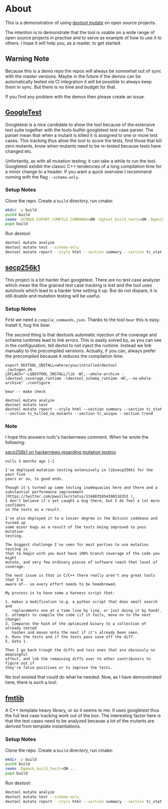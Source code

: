 # About

This is a demonstration of using [dextool mutate](https://github.com/joakim-brannstrom/dextool/tree/master/plugin/mutate) on open source projects.

The intention is to demonstrate that the tool is usable on a wide range of open
source projects in practise and to serve as example of how to use it to others.
I hope it will help you, as a reader, to get started.

## Warning Note

Because this is a demo repo the repos will always be somewhat out of sync with
the master versions. Maybe in the future if the demos can be automatically
tested via CI integration it will be possible to always keep them in sync. But
there is no time and budget for that.

If you find any problem with the demos then please create an issue.

## [GoogleTest](https://github.com/joakim-brannstrom/dextool_mutate_demo/tree/googletest)

Googletest is a nice candidate to show the tool because of the extensive test
suite together with the tools builtin googletest test case parser. The parser
mean that when a mutant is killed it is assigned to one or more test cases.
This tracking thus allow the tool to score the tests, find those that kill zero
mutants, *know* when mutants need to be re-tested because tests have changed
etc.

Unfortantly, as with all mutation testing, it can take a while to run the tool.
Googletest exhibit the classic C++ tendencies of a long compilation time for a
minor change to a header. If you want a quick overview I recommend running with
the flag `--schema-only`.

### Setup Notes

Clone the repo. Create a `build` directory, run cmake:

```sh
mkdir -p build
pushd build
cmake -DCMAKE_EXPORT_COMPILE_COMMANDS=ON -Dgtest_build_tests=ON -Dgmock_build_tests=ON ..
popd build
```

Run dextool:

```sh
dextool mutate analyze
dextool mutate test --schema-only
dextool mutate report --style html --section summary --section tc_stat --section tc_killed_no_mutants --section tc_unique --section trend
```

## [secp256k1](https://github.com/joakim-brannstrom/dextool_mutate_demo/tree/secp256k1)

This project is a bit harder than googletest. There are no test case analyzer
which mean the fine grained test case tracking is lost and the tool uses
autotools which lead to a harder time setting it up. But do not dispare, it is
still doable and mutation testing will be useful.

### Setup Notes

First we need a `compile_commands.json`. Thanks to the tool `bear` this is
easy. Install it, hug the bear.

The second thing is that dextools automatic injection of the coverage and
schema runtimes lead to link errors. This is easily solved by, as you can see
in the configuration, tell dextol to not inject the runtime. Instead we link
manually to the precompiled verisions. Actually, if you can, always prefer the
precompiled because it reduces the compilation time.

```
export DEXTOOL_INSTALL=where/you/installed/dextool
./autogen.sh
LDFLAGS="-L$DEXTOOL_INSTALL/lib -Wl,--whole-archive -ldextool_coverage_runtime -ldextool_schema_runtime -Wl,--no-whole-archive" ./configure

bear -- make check

dextool mutate analyze
dextool mutate test
dextool mutate report --style html --section summary --section tc_stat --section tc_killed_no_mutants --section tc_unique --section trend
```

### Note

I hope this answers nullc's hackernews comment. When he wrote the following:

[secp256k1 on hackernews regarding mutation testing](https://news.ycombinator.com/item?id=26024915)

```
nullc 3 months ago [–]

I've deployed mutation testing extensively in libsecp256k1 for the past five
years or so, to good ends.

Though it's turned up some testing inadequacies here and there and a
substantial performance improvement (https://twitter.com/pwuille/status/1348835954396516353 ),
I don't believe it's yet caught a bug there, but I do feel a lot more confident
in the tests as a result.

I've also deployed it to a lesser degree in the Bitcoin codebase and turned up
some minor bugs as a result of the tests being improved to pass mutation
testing.

The biggest challenge I've seen for most parties to use mutation testing is
that to begin with you must have 100% branch coverage of the code you might
mutate, and very few ordinary pieces of software reach that level of coverage.

The next issue is that in C/C++ there really aren't any great tools that I'm
aware of-- so every effort needs to be homebrewed.

My process is to have some a harness script that:

1. makes a modification (e.g. a python script that does small search and
   replacements one at a time line by line, or just doing it by hand).
2. attempts to compile the code (if it fails, move on to the next change)
3. Compares the hash of the optimized binary to a collection of already tested
   hashes and moves onto the next if it's already been seen.
4. Runs the tests and if the tests pass save off the diff.
5. Goto 1.

Then I go back trough the diffs and toss ones that are obviously no meaningful
effect, and lob the remaining diffs over to other contributors to figure out if
they're false positives or to improve the tests.
```

No tool existed that could do what he needed. Now, as I have demonstrated here,
there is such a tool.

## [fmtlib](https://github.com/joakim-brannstrom/dextool_mutate_demo/tree/fmtlib)

A C++ template heavy library, or so it seems to me. It uses googletest thus the
full test case tracking work out of the box. The interesting factor here is
that the test cases need to be analyzed because a lot of the mutants are
derived from template instantiations.

### Setup Notes

Clone the repo. Create a `build` directory, run cmake:

```sh
mkdir -p build
pushd build
cmake -Dgmock_build_tests=ON ..
popd build
```

Run dextool:

```sh
dextool mutate analyze
dextool mutate test --schema-only
dextool mutate report --style html --section summary --section tc_stat --section tc_killed_no_mutants --section tc_unique --section trend
```
